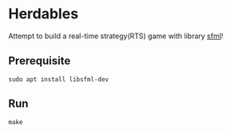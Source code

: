 # Herdables
Attempt to build a real-time strategy(RTS) game with library [sfml](https://www.sfml-dev.org/index.php)!

## Prerequisite

```
sudo apt install libsfml-dev
```

## Run

```
make
```
